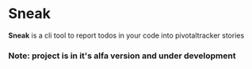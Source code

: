 # Sneak

**Sneak** is a cli tool to report todos in your code into pivotaltracker stories

### Note: project is in it's alfa version and under development

